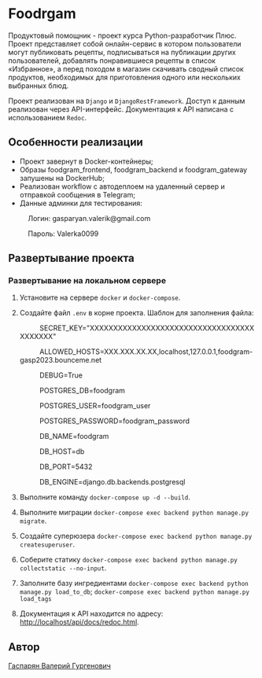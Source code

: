 # Foodrgam

 Продуктовый помощник - проект курса Python-разработчик Плюс. Проект представляет собой онлайн-сервис в котором пользователи могут публиковать рецепты, подписываться на публикации других пользователей, добавлять понравившиеся рецепты в список «Избранное», а перед походом в магазин скачивать сводный список продуктов, необходимых для приготовления одного или нескольких выбранных блюд.

Проект реализован на `Django` и `DjangoRestFramework`. Доступ к данным реализован через API-интерфейс. Документация к API написана с использованием `Redoc`.

## Особенности реализации

- Проект завернут в Docker-контейнеры;
- Образы foodgram_frontend, foodgram_backend и foodgram_gateway запушены на DockerHub;
- Реализован workflow c автодеплоем на удаленный сервер и отправкой сообщения в Telegram;
- Данные админки для тестирования:
<p style="text-indent: 40px;">Логин: gasparyan.valerik@gmail.com</p>
<p style="text-indent: 40px;">Пароль: Valerka0099</p>

## Развертывание проекта

### Развертывание на локальном сервере

1. Установите на сервере `docker` и `docker-compose`.
2. Создайте файл `.env`  в корне проекта. Шаблон для заполнения файла:

   <p style="text-indent: 40px;">SECRET_KEY="XXXXXXXXXXXXXXXXXXXXXXXXXXXXXXXXXXXXXXXXXX"</p>
   <p style="text-indent: 40px;">ALLOWED_HOSTS=XXX.XXX.XX.XX,localhost,127.0.0.1,foodgram-gasp2023.bounceme.net</p>
   <p style="text-indent: 40px;">DEBUG=True</p>
   <p style="text-indent: 40px;">POSTGRES_DB=foodgram</p>
   <p style="text-indent: 40px;">POSTGRES_USER=foodgram_user</p>
   <p style="text-indent: 40px;">POSTGRES_PASSWORD=foodgram_password</p>
   <p style="text-indent: 40px;">DB_NAME=foodgram</p>
   <p style="text-indent: 40px;">DB_HOST=db</p>
   <p style="text-indent: 40px;">DB_PORT=5432</p>
   <p style="text-indent: 40px;">DB_ENGINE=django.db.backends.postgresql</p>
3. Выполните команду `docker-compose up -d --build`.
4. Выполните миграции `docker-compose exec backend python manage.py migrate`.
5. Создайте суперюзера `docker-compose exec backend python manage.py createsuperuser`.
6. Соберите статику `docker-compose exec backend python manage.py collectstatic --no-input`.
7. Заполните базу ингредиентами `docker-compose exec backend python manage.py load_to_db`; `docker-compose exec backend python manage.py load_tags`
8. Документация к API находится по адресу: <http://localhost/api/docs/redoc.html>.

## Автор
[Гаспарян Валерий Гургенович](https://github.com/V1olenceDev)
